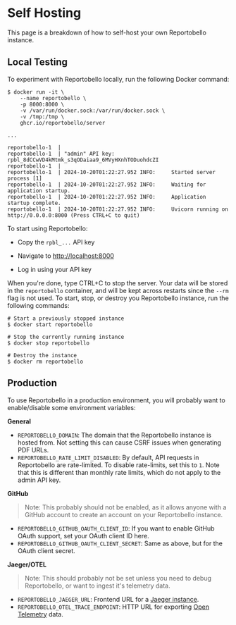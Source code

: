 # Self Hosting

This page is a breakdown of how to self-host your own Reportobello instance.

## Local Testing

To experiment with Reportobello locally, run the following Docker command:

```
$ docker run -it \
    --name reportobello \
    -p 8000:8000 \
    -v /var/run/docker.sock:/var/run/docker.sock \
    -v /tmp:/tmp \
    ghcr.io/reportobello/server

...

reportobello-1  |
reportobello-1  | "admin" API key: rpbl_8dCCwVD4kMtmk_s3qODaiaa9_6MVyHXnhTODuohdcZI
reportobello-1  |
reportobello-1  | 2024-10-20T01:22:27.952 INFO:     Started server process [1]
reportobello-1  | 2024-10-20T01:22:27.952 INFO:     Waiting for application startup.
reportobello-1  | 2024-10-20T01:22:27.952 INFO:     Application startup complete.
reportobello-1  | 2024-10-20T01:22:27.952 INFO:     Uvicorn running on http://0.0.0.0:8000 (Press CTRL+C to quit)
```

To start using Reportobello:

* Copy the `rpbl_...` API key

* Navigate to [http://localhost:8000]()

* Log in using your API key

When you're done, type CTRL+C to stop the server.
Your data will be stored in the `reportobello` container, and will be kept across restarts since the `--rm` flag is not used.
To start, stop, or destroy you Reportobello instance, run the following commands:

```
# Start a previously stopped instance
$ docker start reportobello

# Stop the currently running instance
$ docker stop reportobello

# Destroy the instance
$ docker rm reportobello
```

## Production

To use Reportobello in a production environment, you will probably want to enable/disable some environment variables:

**General**

* `REPORTOBELLO_DOMAIN`: The domain that the Reportobello instance is hosted from. Not setting this can cause CSRF issues when generating PDF URLs.
* `REPORTOBELLO_RATE_LIMIT_DISABLED`: By default, API requests in Reportobello are rate-limited. To disable rate-limits, set this to `1`. Note that this is different than monthly rate limits, which do not apply to the admin API key.

**GitHub**

> Note: This probably should not be enabled, as it allows anyone with a GitHub account to create an account on your Reportobello instance.

* `REPORTOBELLO_GITHUB_OAUTH_CLIENT_ID`: If you want to enable GitHub OAuth support, set your OAuth client ID here.
* `REPORTOBELLO_GITHUB_OAUTH_CLIENT_SECRET`: Same as above, but for the OAuth client secret.

**Jaeger/OTEL**

> Note: This should probably not be set unless you need to debug Reportobello, or want to ingest it's telemetry data.

* `REPORTOBELLO_JAEGER_URL`: Frontend URL for a [Jaeger instance](https://www.jaegertracing.io/).
* `REPORTOBELLO_OTEL_TRACE_ENDPOINT`: HTTP URL for exporting [Open Telemetry](https://opentelemetry.io/) data.
